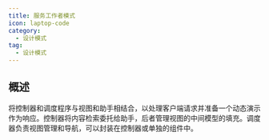 ```yaml
---
title: 服务工作者模式
icon: laptop-code
category:
  - 设计模式
tag:
  - 设计模式
---
```


## 概述

将控制器和调度程序与视图和助手相结合，以处理客户端请求并准备一个动态演示作为响应。控制器将内容检索委托给助手，后者管理视图的中间模型的填充。调度器负责视图管理和导航，可以封装在控制器或单独的组件中。